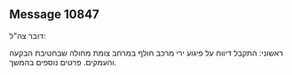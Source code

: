 ## Message 10847

דובר צה"ל:

ראשוני: התקבל דיווח על פיגוע ירי מרכב חולף במרחב צומת מחולה שבחטיבת הבקעה והעמקים.
פרטים נוספים בהמשך.


